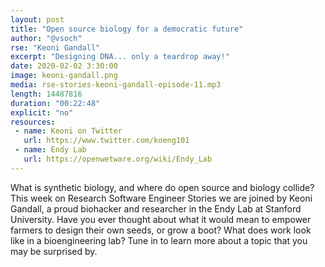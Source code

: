 ```yaml
---
layout: post
title: "Open source biology for a democratic future"
author: "@vsoch"
rse: "Keoni Gandall"
excerpt: "Designing DNA... only a teardrop away!"
date: 2020-02-02 3:30:00
image: keoni-gandall.png
media: rse-stories-keoni-gandall-episode-11.mp3
length: 14487816
duration: "00:22:48"
explicit: "no"
resources:
 - name: Keoni on Twitter
   url: https://www.twitter.com/koeng101
 - name: Endy Lab
   url: https://openwetware.org/wiki/Endy_Lab
---
```


What is synthetic biology, and where do open source and biology collide? This
week on Research Software Engineer Stories we are joined by Keoni Gandall,
a proud biohacker and researcher in the Endy Lab at Stanford University.
Have you ever thought about what it would mean to empower farmers to design
their own seeds, or grow a boot? What does work look like in a bioengineering lab? 
Tune in to learn more about a topic that you may be surprised by.
